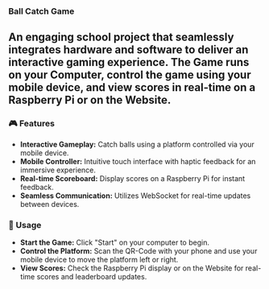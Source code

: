 ### Ball Catch Game
An engaging school project that seamlessly integrates hardware and software to deliver an interactive gaming experience.
The Game runs on your Computer, control the game using your mobile device, and view scores in real-time on a Raspberry Pi or on the Website.
---
### 🎮 Features
- **Interactive Gameplay:** Catch balls using a platform controlled via your mobile device.
- **Mobile Controller:** Intuitive touch interface with haptic feedback for an immersive experience.
- **Real-time Scoreboard:** Display scores on a Raspberry Pi for instant feedback.
- **Seamless Communication:** Utilizes WebSocket for real-time updates between devices.

### 📖 Usage
- **Start the Game:** Click "Start" on your computer to begin.
- **Control the Platform:** Scan the QR-Code with your phone and use your mobile device to move the platform left or right.
- **View Scores:** Check the Raspberry Pi display or on the Website for real-time scores and leaderboard updates.

